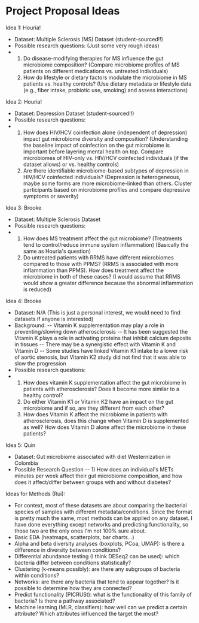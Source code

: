 # Project Proposal Ideas

Idea 1: Houria!
- Dataset: Multiple Sclerosis (MS) Dataset (student-sourced!!)
- Possible research questions: (Just some very rough ideas)
- 1) Do disease-modifying therapies for MS influence the gut microbiome composition? (Compare microbiome profiles of MS patients on different medications vs. untreated individuals)
  2) How do lifestyle or dietary factors modulate the microbiome in MS patients vs. healthy controls? (Use dietary metadata or lifestyle data (e.g., fiber intake, probiotic use, smoking) and assess interactions)

Idea 2: Houria!
- Dataset: Depression Dataset (student-sourced!!)
- Possible research questions:
- 1) How does HIV/HCV coinfection alone (independent of depression) impact gut microbiome diversity and composition? (Understanding the baseline impact of coinfection on the gut microbiome is important before layering mental health on top. Compare microbiomes of HIV-only vs. HIV/HCV coinfected individuals (if the dataset allows) or vs. healthy controls)
  2) Are there identifiable microbiome-based subtypes of depression in HIV/HCV coinfected individuals? (Depression is heterogeneous, maybe some forms are more microbiome-linked than others. Cluster participants based on microbiome profiles and compare depressive symptoms or severity)
 
Idea 3: Brooke
- Dataset: Multiple Sclerosis Dataset
- Possible research questions:
- 1) How does MS treatment affect the gut microbiome? (Treatments tend to control/reduce immune system inflammation) (Basically the same as Houria's question)
  2) Do untreated patients with RRMS have different microbiomes compared to those with PPMS? (RRMS is associated with more inflammation than PPMS). How does treatment affect the microbiome in both of these cases? (I would assume that RRMS would show a greater difference because the abnormal inflammation is reduced)
 
Idea 4: Brooke
- Dataset: N/A (This is just a personal interest, we would need to find datasets if anyone is interested)
- Background:
-- Vitamin K supplementation may play a role in preventing/slowing down atherosclerosis
-- It has been suggested the Vitamin K plays a role in activating proteins that inhibit calcium deposits in tissues
-- There may be a synergistic effect with Vitamin K and Vitamin D
-- Some studies have linked Vitamin K1 intake to a lower risk of aortic stenosis, but Vitamin K2 study did not find that it was able to slow the progression
- Possible research questions:
- 1) How does vitamin K supplementation affect the gut microbiome in patients with atherosclerosis? Does it become more similar to a healthy control?
  2) Do either Vitamin K1 or Vitamin K2 have an impact on the gut microbiome and if so, are they different from each other?
  3) How does Vitamin K affect the microbiome in patients with atherosclerosis, does this change when Vitamin D is supplemented as well? How does Vitamin D alone affect the microbiome in these patients?
 
Idea 5: Quin
 - Dataset: Gut microbiome associated with diet Westernization in Colombia
 - Possible Research Question
   -- 1) How does an individual's METs minutes per week affect their gut microbiome composition, and how does it affect/differ between groups with and without           diabetes?
 
Ideas for Methods (Rui):
- For context, most of these datasets are about comparing the bacterial species of samples with different metadata/conditions. Since the format is pretty much the same, most methods can be applied on any dataset. I have done everything except networks and predicting functionality, so those two are the only ones I'm not 100% sure about.
- Basic EDA (heatmaps, scatterplots, bar charts...)
- Alpha and beta diversity analyses (boxplots, PCoa, UMAP): is there a difference in diversity between conditions?
- Differential abundance testing (I think DESeq2 can be used): which bacteria differ between conditions statistically?
- Clustering (k-means possibly): are there any subgroups of bacteria within conditions?
- Networks: are there any bacteria that tend to appear together? Is it possible to determine how they are connected?
- Predict functionality (PICRUSt): what is the functionality of this family of bacteria? Is there a pathway associated?
- Machine learning (MLR, classifiers): how well can we predict a certain attribute? Which attributes influenced the target the most?
